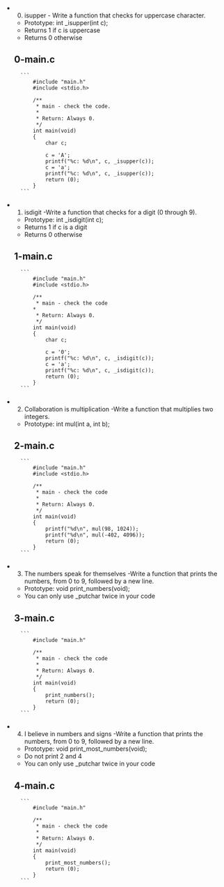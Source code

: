 - 0. isupper - Write a function that checks for uppercase character.
	* Prototype: int _isupper(int c);
	* Returns 1 if c is uppercase
	* Returns 0 otherwise
	## 0-main.c
		
		```
			#include "main.h"
			#include <stdio.h>

			/**
			 * main - check the code.
			 *
			 * Return: Always 0.
			 */
			int main(void)
			{
			    char c;

			    c = 'A';
			    printf("%c: %d\n", c, _isupper(c));
			    c = 'a';
			    printf("%c: %d\n", c, _isupper(c));
			    return (0);
			}
		```

- 1. isdigit -Write a function that checks for a digit (0 through 9).
	* Prototype: int _isdigit(int c);
	* Returns 1 if c is a digit
	* Returns 0 otherwise
	## 1-main.c

		```
			#include "main.h"
			#include <stdio.h>

			/**
			 * main - check the code
 			*
			 * Return: Always 0.
			 */
			int main(void)
			{
			    char c;

			    c = '0';
			    printf("%c: %d\n", c, _isdigit(c));
			    c = 'a';
			    printf("%c: %d\n", c, _isdigit(c));
			    return (0);
			}
		```

- 2. Collaboration is multiplication -Write a function that multiplies two integers.
	* Prototype: int mul(int a, int b);
	## 2-main.c
		```
			#include "main.h"
			#include <stdio.h>

			/**
			 * main - check the code
			 *
			 * Return: Always 0.
			 */
			int main(void)
			{
			    printf("%d\n", mul(98, 1024));
			    printf("%d\n", mul(-402, 4096));
			    return (0);
			}
		```

- 3. The numbers speak for themselves -Write a function that prints the numbers, from 0 to 9, followed by a new line.
	* Prototype: void print_numbers(void);
	* You can only use _putchar twice in your code
	
	## 3-main.c
		```
			#include "main.h"

			/**
			 * main - check the code
			 *
			 * Return: Always 0.
			 */
			int main(void)
			{
			    print_numbers();
			    return (0);
			}
		```

- 4. I believe in numbers and signs -Write a function that prints the numbers, from 0 to 9, followed by a new line.
	* Prototype: void print_most_numbers(void);
	* Do not print 2 and 4
	* You can only use _putchar twice in your code
	
	## 4-main.c
		```
			#include "main.h"

			/**
			 * main - check the code
			 *
			 * Return: Always 0.
			 */
			int main(void)
			{
			    print_most_numbers();
			    return (0);
			}
		```

